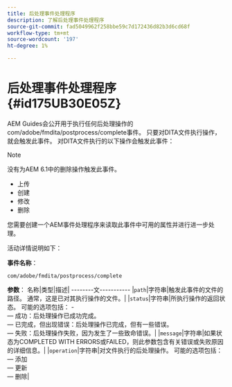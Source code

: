 ```yaml
---
title: 后处理事件处理程序
description: 了解后处理事件处理程序
source-git-commit: fad5049962f258bbe59c7d172436d82b3d6cd68f
workflow-type: tm+mt
source-wordcount: '197'
ht-degree: 1%

---
```



# 后处理事件处理程序 {#id175UB30E05Z}

AEM Guides会公开用于执行任何后处理操作的com/adobe/fmdita/postprocess/complete事件。 只要对DITA文件执行操作，就会触发此事件。 对DITA文件执行的以下操作会触发此事件：

>[!NOTE]
>
> 没有为AEM 6.1中的删除操作触发此事件。

- 上传
- 创建
- 修改
- 删除

您需要创建一个AEM事件处理程序来读取此事件中可用的属性并进行进一步处理。

活动详情说明如下：

**事件名称**：

```
com/adobe/fmdita/postprocess/complete 
```

**参数**： 名称|类型|描述| --------文----------- |`path`|字符串|触发此事件的文件的路径。 通常，这是已对其执行操作的文件。| |`status`|字符串|所执行操作的返回状态。 可能的选项包括： - <br> — 成功：后处理操作已成功完成。 <br> — 已完成，但出现错误：后处理操作已完成，但有一些错误。 <br> — 失败：后处理操作失败，因为发生了一些致命错误。| |`message`|字符串|如果状态为COMPLETED WITH ERRORS或FAILED，则此参数包含有关错误或失败原因的详细信息。| |`operation`|字符串|对文件执行的后处理操作。 可能的选项包括：<br> — 添加 <br> — 更新 <br> — 删除|

